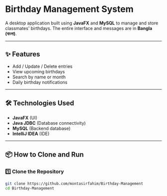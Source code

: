 # Birthday Management System

A desktop application built using **JavaFX** and **MySQL** to manage and store classmates' birthdays. The entire interface and messages are in **Bangla (বাংলা)**.

---

## ✨ Features

- Add / Update / Delete entries
- View upcoming birthdays
- Search by name or month
- Daily birthday notifications
---

## 🛠 Technologies Used

- **JavaFX** (UI)
- **Java JDBC** (Database connectivity)
- **MySQL** (Backend database)
- **IntelliJ IDEA** (IDE)

---

## 📦 How to Clone and Run

### 1️⃣ Clone the Repository

```bash
git clone https://github.com/montasirfahim/Birthday-Management
cd Birthday-Management